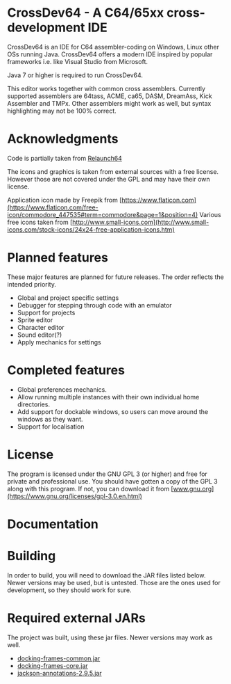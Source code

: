 # CrossDev64 - A C64/65xx cross-development IDE

CrossDev64 is an IDE for C64 assembler-coding on Windows, Linux other OSs running Java.
CrossDev64 offers a modern IDE inspired by popular frameworks i.e. like Visual Studio from Microsoft.

Java 7 or higher is required to run CrossDev64.  

This editor works together with common cross assemblers. Currently supported assemblers are 64tass, ACME, ca65, DASM, DreamAss, Kick Assembler and TMPx. Other assemblers might work as well, but syntax highlighting may not be 100% correct.

# Acknowledgments

Code is partially taken from [Relaunch64](https://github.com/sjPlot/Relaunch64)  

The icons and graphics is taken from external sources with a free license. However those are not covered under the GPL and may have their own license.

Application icon made by Freepik from [https://www.flaticon.com](https://www.flaticon.com/free-icon/commodore_447535#term=commodore&page=1&position=4)
Various free icons taken from [http://www.small-icons.com](http://www.small-icons.com/stock-icons/24x24-free-application-icons.htm)

# Planned features

These major features are planned for future releases. The order reflects the intended priority.

* Global and project specific settings
* Debugger for stepping through code with an emulator
* Support for projects
* Sprite editor
* Character editor
* Sound editor(?)
* Apply mechanics for settings 

# Completed features

* Global preferences mechanics.
* Allow running multiple instances with their own individual home directories.
* Add support for dockable windows, so users can move around the windows as they want.
* Support for localisation

# License

The program is licensed under the GNU GPL 3 (or higher) and free for private and professional use. You should have gotten a copy of the GPL 3 along with this program. If not, you can download it from [www.gnu.org](https://www.gnu.org/licenses/gpl-3.0.en.html)  

# Documentation

# Building

In order to build, you will need to download the JAR files listed below. Newer versions may be used, but is 
untested. Those are the ones used for development, so they should work for sure.

# Required external JARs

The project was built, using these jar files. Newer versions may work as well.

* [docking-frames-common.jar](http://www.docking-frames.org/)
* [docking-frames-core.jar](http://www.docking-frames.org/)
* [jackson-annotations-2.9.5.jar](http://central.maven.org/maven2/com/fasterxml/jackson/core/jackson-annotations/2.9.5/jackson-annotations-2.9.5.jar)
